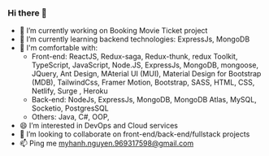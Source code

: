 ### Hi there 👋
- 🔭 I’m currently working on Booking Movie Ticket project
- 🌱 I’m currently learning backend technologies: ExpressJs, MongoDB
- 🌱 I'm comfortable with: 
   - Front-end: ReactJS, Redux-saga, Redux-thunk, redux Toolkit, TypeScript, JavaScript, Node.JS, ExpressJs, MongoDB, mongoose, JQuery, Ant Design, MAterial UI (MUI), Material Design for Bootstrap (MDB), TailwindCss, Framer Motion, Bootstrap, SASS, HTML, CSS, Netlify, Surge , Heroku
   - Back-end: NodeJs, ExpressJs, MongoDB, MongoDB Atlas, MySQL, Socketio, PostgresSQL
   - Others: Java, C#, OOP,
- 😄 I’m interested in DevOps and Cloud services
- 👯 I’m looking to collaborate on front-end/back-end/fullstack projects
- 📫 Ping me myhanh.nguyen.969317598@gmail.com


